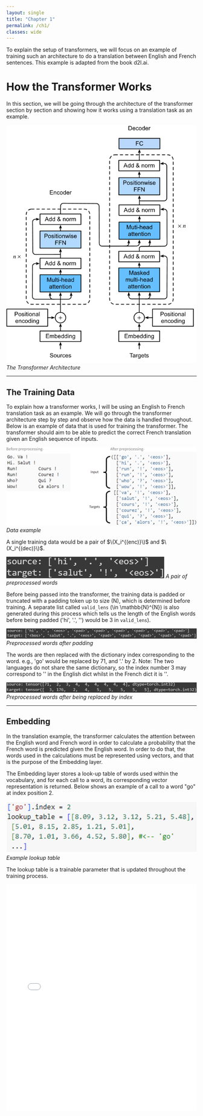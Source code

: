 ```yaml
---
layout: single
title: "Chapter 1"
permalink: /ch1/
classes: wide
---
```


To explain the setup of transformers, we will focus on an example of training such an architecture to do a translation between English and French sentences. 
This example is adapted from the book d2l.ai. 

<script type="text/javascript" async
  src="https://cdnjs.cloudflare.com/ajax/libs/mathjax/2.7.7/MathJax.js?config=TeX-MML-AM_CHTML">
</script>
# How the Transformer Works

In this section, we will be going through the architecture of the transformer section by section and showing how it works using a translation task as an example.

![The Transformer Architecture](/assets/images/transformer.png)
*The Transformer Architecture*

<!-- The clearpage command in LaTeX is for starting a new page. In Markdown, this concept does not directly apply, but you can visually separate sections using thematic breaks or spacing. -->

---

## The Training Data

To explain how a transformer works, I will be using an English to French translation task as an example. We will go through the transformer architecture step by step and observe how the data is handled throughout. Below is an example of data that is used for training the transformer. The transformer should aim to be able to predict the correct French translation given an English sequence of inputs.

![Data example](/assets/images/data.png)
*Data example*

A single training data would be a pair of $\(X_i^{(enc)}\)$ and $\(X_i^{(dec)}\)$.

![A pair of preprocessed words](/assets/images/singledata.png)
*A pair of preprocessed words*

Before being passed into the transformer, the training data is padded or truncated with a padding token up to size \(N\), which is determined before training. A separate list called `valid_lens` \(\in \mathbb{N}^{N}\) is also generated during this process which tells us the length of the English words before being padded ('hi', '.', '<eos>') would be 3 in `valid_lens`).

![Preprocessed words after padding](/assets/images/singledatapadded.png)
*Preprocessed words after padding*

The words are then replaced with the dictionary index corresponding to the word. e.g., 'go' would be replaced by 71, and '.' by 2. Note: The two languages do not share the same dictionary, so the index number 3 may correspond to '<eos>' in the English dict whilst in the French dict it is '<bos>'.

![Preprocessed words after being replaced by index](/assets/images/singledataindex.png)
*Preprocessed words after being replaced by index*

---

## Embedding

In the translation example, the transformer calculates the attention between the English word and French word in order to calculate a probability that the French word is predicted given the English word. In order to do that, the words used in the calculations must be represented using vectors, and that is the purpose of the Embedding layer.

The Embedding layer stores a look-up table of words used within the vocabulary, and for each call to a word, its corresponding vector representation is returned. Below shows an example of a call to a word "go" at index position 2.

![Example lookup table](/assets/images/embedding.png)
*Example lookup table*

The lookup table is a trainable parameter that is updated throughout the training process.

<embed src="/assets/images/Chong.pdf" type="application/pdf" width="100%" height="600px">